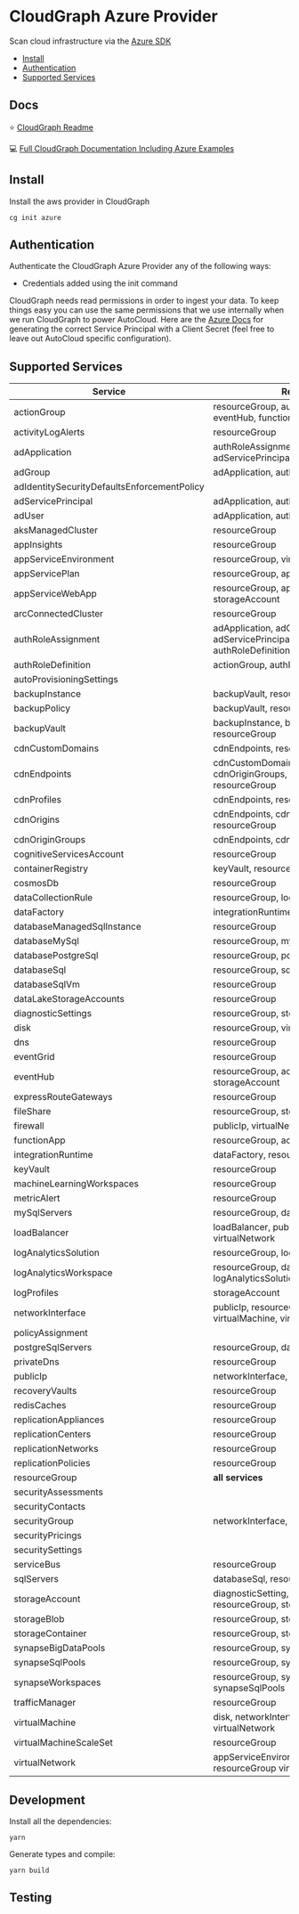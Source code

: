 # CloudGraph Azure Provider

Scan cloud infrastructure via the [Azure SDK](https://github.com/Azure/azure-sdk-for-js)

<!-- toc -->

- [Install](#install)
- [Authentication](#authentication)
- [Supported Services](#supported-services)
<!-- tocstop -->

## Docs

⭐ [CloudGraph Readme](https://github.com/cloudgraphdev/cli)

💻 [Full CloudGraph Documentation Including Azure Examples](https://docs.cloudgraph.dev)

## Install

Install the aws provider in CloudGraph

```console
cg init azure
```

## Authentication

Authenticate the CloudGraph Azure Provider any of the following ways:

- Credentials added using the init command

CloudGraph needs read permissions in order to ingest your data. To keep things easy you can use the same permissions that we use internally when we run CloudGraph to power AutoCloud. Here are the [Azure Docs](https://docs.autocloud.dev/connect-an-environment/azure) for generating the correct Service Principal with a Client Secret (feel free to leave out AutoCloud specific configuration).

## Supported Services

| Service                                     | Relations                                                                 |
| ------------------------------------------- | ------------------------------------------------------------------------- |
| actionGroup                                 | resourceGroup, authRoleDefinition, eventHub, functionApp                  |
| activityLogAlerts                           | resourceGroup                                                             |
| adApplication                               | authRoleAssignment, adGroup, adServicePrincipal, adUser                   |
| adGroup                                     | adApplication, authRoleAssignment                                         |
| adIdentitySecurityDefaultsEnforcementPolicy |                                                                           |
| adServicePrincipal                          | adApplication, authRoleAssignment                                         |
| adUser                                      | adApplication, authRoleAssignment                                         |
| aksManagedCluster                           | resourceGroup                                                             |
| appInsights                                 | resourceGroup                                                             |
| appServiceEnvironment                       | resourceGroup, virtualNetwork                                             |
| appServicePlan                              | resourceGroup, appServiceWebApp                                           |
| appServiceWebApp                            | resourceGroup, appServicePlan, storageAccount                             |
| arcConnectedCluster                         | resourceGroup                                                             |
| authRoleAssignment                          | adApplication, adGroup, adServicePrincipal, adUser, authRoleDefinition    |
| authRoleDefinition                          | actionGroup, authRoleAssignment                                           |
| autoProvisioningSettings                    |                                                                           |
| backupInstance                              | backupVault, resourceGroup                                                |
| backupPolicy                                | backupVault, resourceGroup                                                |
| backupVault                                 | backupInstance, backupPolicy, resourceGroup                               |
| cdnCustomDomains                            | cdnEndpoints, resourceGroup                                               |
| cdnEndpoints                                | cdnCustomDomains, cdnOrigins, cdnOriginGroups, cdnProfiles, resourceGroup |
| cdnProfiles                                 | cdnEndpoints, resourceGroup                                               |
| cdnOrigins                                  | cdnEndpoints, cdnOriginGroups, resourceGroup                              |
| cdnOriginGroups                             | cdnEndpoints, cdnOrigins, resourceGroup                                   |
| cognitiveServicesAccount                    | resourceGroup                                                             |
| containerRegistry                           | keyVault, resourceGroup                                                   |
| cosmosDb                                    | resourceGroup                                                             |
| dataCollectionRule                          | resourceGroup, logAnalyticsWorkspace                                      |
| dataFactory                                 | integrationRuntime, resourceGroup                                         |
| databaseManagedSqlInstance                  | resourceGroup                                                             |
| databaseMySql                               | resourceGroup, mySqlServers                                               |
| databasePostgreSql                          | resourceGroup, postgreSqlServers                                          |
| databaseSql                                 | resourceGroup, sqlServers                                                 |
| databaseSqlVm                               | resourceGroup                                                             |
| dataLakeStorageAccounts                     | resourceGroup                                                             |
| diagnosticSettings                          | resourceGroup, storageAccount                                             |
| disk                                        | resourceGroup, virtualMachine                                             |
| dns                                         | resourceGroup                                                             |
| eventGrid                                   | resourceGroup                                                             |
| eventHub                                    | resourceGroup, actionGroup, storageAccount                                |
| expressRouteGateways                        | resourceGroup                                                             |
| fileShare                                   | resourceGroup, storageAccount                                             |
| firewall                                    | publicIp, virtualNetwork                                                  |
| functionApp                                 | resourceGroup, actionGroup                                                |
| integrationRuntime                          | dataFactory, resourceGroup                                                |
| keyVault                                    | resourceGroup                                                             |
| machineLearningWorkspaces                   | resourceGroup                                                             |
| metricAlert                                 | resourceGroup                                                             |
| mySqlServers                                | resourceGroup, databaseMySql                                              |
| loadBalancer                                | loadBalancer, publicIp, resourceGroup, virtualNetwork                     |
| logAnalyticsSolution                        | resourceGroup, logAnalyticsWorkspace                                      |
| logAnalyticsWorkspace                       | resourceGroup, dataCollectionRule, logAnalyticsSolution                   |
| logProfiles                                 | storageAccount                                                            |
| networkInterface                            | publicIp, resourceGroup, securityGroup, virtualMachine, virtualNetwork    |
| policyAssignment                            |                                                                           |
| postgreSqlServers                           | resourceGroup, databasePostgreSql                                         |
| privateDns                                  | resourceGroup                                                             |
| publicIp                                    | networkInterface, resourceGroup                                           |
| recoveryVaults                              | resourceGroup                                                             |
| redisCaches                                 | resourceGroup                                                             |
| replicationAppliances                       | resourceGroup                                                             |
| replicationCenters                          | resourceGroup                                                             |
| replicationNetworks                         | resourceGroup                                                             |
| replicationPolicies                         | resourceGroup                                                             |
| resourceGroup                               | **all services**                                                          |
| securityAssessments                         |                                                                           |
| securityContacts                            |                                                                           |
| securityGroup                               | networkInterface, resourceGroup                                           |
| securityPricings                            |                                                                           |
| securitySettings                            |                                                                           |
| serviceBus                                  | resourceGroup                                                             |
| sqlServers                                  | databaseSql, resourceGroup                                                |
| storageAccount                              | diagnosticSetting, logProfiles, resourceGroup, storageContainer           |
| storageBlob                                 | resourceGroup, storageContainer                                           |
| storageContainer                            | resourceGroup, storageAccount                                             |
| synapseBigDataPools                         | resourceGroup, synapseWorkspaces                                          |
| synapseSqlPools                             | resourceGroup, synapseWorkspaces                                          |
| synapseWorkspaces                           | resourceGroup, synapseBigDataPools, synapseSqlPools                       |
| trafficManager                              | resourceGroup                                                             |
| virtualMachine                              | disk, networkInterface, resourceGroup, virtualNetwork                     |
| virtualMachineScaleSet                      | resourceGroup                                                             |
| virtualNetwork                              | appServiceEnvironment,networkInterface, resourceGroup virtualMachine      |

## Development

Install all the dependencies:

```console
yarn
```

Generate types and compile:

```console
yarn build
```

## Testing

<!-- testing -->

<!-- testingstop -->
